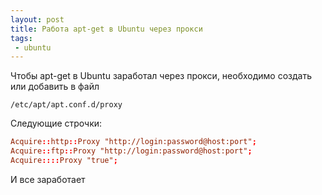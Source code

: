 ```yaml
---
layout: post
title: Работа apt-get в Ubuntu через прокси
tags:
 - ubuntu
---
```


Чтобы apt-get в Ubuntu заработал через прокси, необходимо создать или добавить в файл

```
/etc/apt/apt.conf.d/proxy
```

Следующие строчки:

``` conf
Acquire::http::Proxy "http://login:password@host:port";
Acquire::ftp::Proxy "http://login:password@host:port";
Acquire::::Proxy "true";
```

И все заработает
